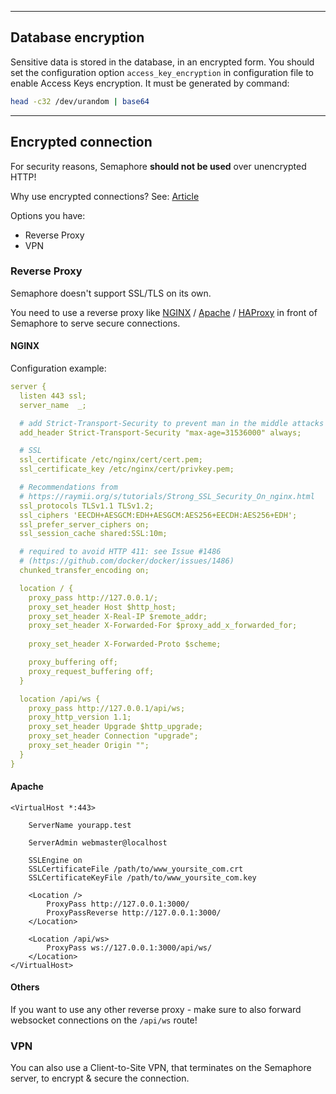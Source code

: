 ----

## Database encryption

Sensitive data is stored in the database, in an encrypted form. You should set the configuration option `access_key_encryption` in configuration file to enable Access Keys encryption. It must be generated by command:

```bash
head -c32 /dev/urandom | base64
```

----

## Encrypted connection

For security reasons, Semaphore **should not be used** over unencrypted HTTP!

Why use encrypted connections? See: [Article](https://www.cloudflare.com/learning/ssl/why-use-https/)

Options you have:

* Reverse Proxy
* VPN

### Reverse Proxy

Semaphore doesn't support SSL/TLS on its own.

You need to use a reverse proxy like
[NGINX](https://docs.nginx.com/nginx/admin-guide/web-server/reverse-proxy/) /
[Apache](https://httpd.apache.org/docs/current/howto/reverse_proxy.html) /
[HAProxy](https://www.haproxy.com/documentation/hapee/latest/onepage/)
 in front of Semaphore to serve secure connections.

#### NGINX

Configuration example:

```yaml
server {
  listen 443 ssl;
  server_name  _;

  # add Strict-Transport-Security to prevent man in the middle attacks
  add_header Strict-Transport-Security "max-age=31536000" always;

  # SSL
  ssl_certificate /etc/nginx/cert/cert.pem;
  ssl_certificate_key /etc/nginx/cert/privkey.pem;

  # Recommendations from 
  # https://raymii.org/s/tutorials/Strong_SSL_Security_On_nginx.html
  ssl_protocols TLSv1.1 TLSv1.2;
  ssl_ciphers 'EECDH+AESGCM:EDH+AESGCM:AES256+EECDH:AES256+EDH';
  ssl_prefer_server_ciphers on;
  ssl_session_cache shared:SSL:10m;

  # required to avoid HTTP 411: see Issue #1486 
  # (https://github.com/docker/docker/issues/1486)
  chunked_transfer_encoding on;

  location / {
    proxy_pass http://127.0.0.1/;
    proxy_set_header Host $http_host;
    proxy_set_header X-Real-IP $remote_addr;
    proxy_set_header X-Forwarded-For $proxy_add_x_forwarded_for;
    
    proxy_set_header X-Forwarded-Proto $scheme;

    proxy_buffering off;
    proxy_request_buffering off;
  }

  location /api/ws {
    proxy_pass http://127.0.0.1/api/ws;
    proxy_http_version 1.1;
    proxy_set_header Upgrade $http_upgrade;
    proxy_set_header Connection "upgrade";
    proxy_set_header Origin "";
  }
}
```

#### Apache

```
<VirtualHost *:443>

    ServerName yourapp.test

    ServerAdmin webmaster@localhost
	
    SSLEngine on
    SSLCertificateFile /path/to/www_yoursite_com.crt
    SSLCertificateKeyFile /path/to/www_yoursite_com.key

    <Location />
        ProxyPass http://127.0.0.1:3000/
        ProxyPassReverse http://127.0.0.1:3000/
    </Location>

    <Location /api/ws>
        ProxyPass ws://127.0.0.1:3000/api/ws/
    </Location>
</VirtualHost>
```

#### Others

If you want to use any other reverse proxy - make sure to also forward websocket connections on the `/api/ws` route!


### VPN

You can also use a Client-to-Site VPN, that terminates on the Semaphore server, to encrypt & secure the connection.
